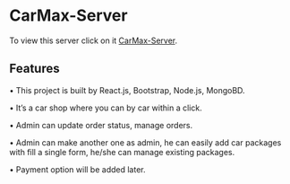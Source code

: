 # CarMax-Server

To view this server click on it [CarMax-Server](https://thawing-harbor-39490.herokuapp.com/).

## Features
•	This project is built by React.js, Bootstrap, Node.js, MongoBD.

•	It’s a car shop where you can by car within a click.

•	Admin can update order status, manage orders.

•	Admin can make another one as admin, he can easily add car packages with fill a single form, he/she can manage existing packages.

•	Payment option will be added later.
